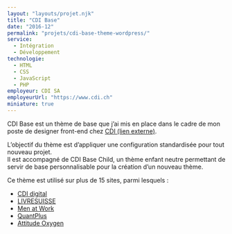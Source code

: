 ```yaml
---
layout: "layouts/projet.njk"
title: "CDI Base"
date: "2016-12"
permalink: "projets/cdi-base-theme-wordpress/"
service:
  - Intégration
  - Développement
technologie:
  - HTML
  - CSS
  - JavaScript
  - PHP
employeur: CDI SA
employeurUrl: "https://www.cdi.ch"
miniature: true
---
```


<p>CDI Base est un thème de base que j’ai mis en place dans le cadre de mon poste de designer front-end chez <a href="https://www.cdi.ch" rel="external">CDI <span class="screen-reader-text">(lien externe)</span></a>.</p>

<p>L’objectif du thème est d’appliquer une configuration standardisée pour tout nouveau projet.<br />
Il est accompagné de CDI Base Child, un thème enfant neutre permettant de servir de base personnalisable pour la création d’un nouveau thème.</p>

<p>Ce thème est utilisé sur plus de 15 sites, parmi lesquels&nbsp;:</p>
<ul>
    <li><a href="/projets/cdi-digital/">CDI digital</a></li>
    <!-- <li><a href="/projets/arl/">ARL</a></li> -->
    <li><a href="/projets/livresuisse/">LIVRESUISSE</a></li>
    <li><a href="/projets/men-at-work/">Men at Work</a></li>
    <li><a href="/projets/quantplus/">QuantPlus</a></li>
    <li><a href="/projets/aoxy/">Attitude Oxygen</a></li>
</ul>
